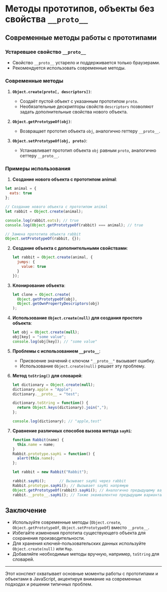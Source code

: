 # Методы прототипов, объекты без свойства `__proto__`

## Современные методы работы с прототипами

### Устаревшее свойство `__proto__`
- Свойство `__proto__` устарело и поддерживается только браузерами.
- Рекомендуется использовать современные методы.

### Современные методы

1. **`Object.create(proto[, descriptors])`**:
   - Создаёт пустой объект с указанным прототипом `proto`.
   - Необязательные дескрипторы свойств `descriptors` позволяют задать дополнительные свойства нового объекта.

2. **`Object.getPrototypeOf(obj)`**:
   - Возвращает прототип объекта `obj`, аналогично геттеру `__proto__`.

3. **`Object.setPrototypeOf(obj, proto)`**:
   - Устанавливает прототип объекта `obj` равным `proto`, аналогично сеттеру `__proto__`.

### Примеры использования

1. **Создание нового объекта с прототипом animal**:

```javascript
let animal = {
  eats: true
};

// Создание нового объекта с прототипом animal
let rabbit = Object.create(animal);

console.log(rabbit.eats); // true
console.log(Object.getPrototypeOf(rabbit) === animal); // true

// Замена прототипа объекта rabbit
Object.setPrototypeOf(rabbit, {});
```

2. **Создание объекта с дополнительными свойствами**:
   ```javascript
   let rabbit = Object.create(animal, {
     jumps: {
       value: true
     }
   });
   ```

3. **Клонирование объекта**:
   ```javascript
   let clone = Object.create(
     Object.getPrototypeOf(obj),
     Object.getOwnPropertyDescriptors(obj)
   );
   ```

4. **Использование `Object.create(null)` для создания простого объекта**:
   ```javascript
   let obj = Object.create(null);
   obj[key] = "some value";
   console.log(obj[key]); // "some value"
   ```

5. **Проблемы с использованием `__proto__`**:
   - Присвоение значений с ключом `"__proto__"` вызывает ошибку.
   - Использование `Object.create(null)` решает эту проблему.

6. **Метод `toString()` для словарей**:
   ```javascript
   let dictionary = Object.create(null);
   dictionary.apple = "Apple";
   dictionary.__proto__ = "test";

   dictionary.toString = function() {
     return Object.keys(dictionary).join(",");
   };

   console.log(dictionary); // "apple,test"
   ```

7. **Сравнение различных способов вызова метода `sayHi`**:
   ```javascript
   function Rabbit(name) {
     this.name = name;
   }
   Rabbit.prototype.sayHi = function() {
     alert(this.name);
   };

   let rabbit = new Rabbit("Rabbit");

   rabbit.sayHi();      // Вызывает sayHi через rabbit
   Rabbit.prototype.sayHi(); // Вызывает sayHi напрямую
   Object.getPrototypeOf(rabbit).sayHi(); // Аналогично предыдущему варианту
   rabbit.__proto__.sayHi(); // Также эквивалентно предыдущим вариантам
   ```

## Заключение

- Используйте современные методы (`Object.create`, `Object.getPrototypeOf`, `Object.setPrototypeOf`) вместо `__proto__`.
- Избегайте изменения прототипа существующего объекта для сохранения производительности.
- Для хранения ключей-пользовательских данных используйте `Object.create(null)` или `Map`.
- Добавляйте необходимые методы вручную, например, `toString` для словарей.

---

Этот конспект охватывает основные моменты работы с прототипами и объектами в JavaScript, акцентируя внимание на современных подходах и решении типичных проблем.